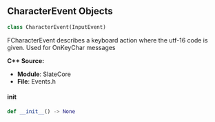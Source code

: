 ## CharacterEvent Objects

```python
class CharacterEvent(InputEvent)
```

FCharacterEvent describes a keyboard action where the utf-16 code is given.  Used for OnKeyChar messages

**C++ Source:**

- **Module**: SlateCore
- **File**: Events.h

<a id="unreal.CharacterEvent.__init__"></a>

#### __init__

```python
def __init__() -> None
```

<a id="unreal.KeyEvent"></a>